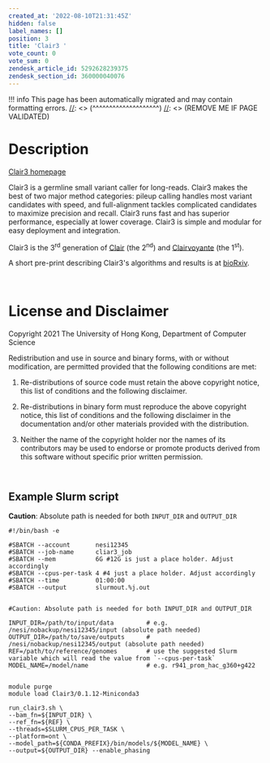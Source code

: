 ```yaml
---
created_at: '2022-08-10T21:31:45Z'
hidden: false
label_names: []
position: 3
title: 'Clair3 '
vote_count: 0
vote_sum: 0
zendesk_article_id: 5292628239375
zendesk_section_id: 360000040076
---
```



[//]: <> (REMOVE ME IF PAGE VALIDATED)
[//]: <> (vvvvvvvvvvvvvvvvvvvv)
!!! info
    This page has been automatically migrated and may contain formatting errors.
[//]: <> (^^^^^^^^^^^^^^^^^^^^)
[//]: <> (REMOVE ME IF PAGE VALIDATED)
# Description

[Clair3 homepage](https://github.com/HKU-BAL/Clair3)

Clair3 is a germline small variant caller for long-reads. Clair3 makes
the best of two major method categories: pileup calling handles most
variant candidates with speed, and full-alignment tackles complicated
candidates to maximize precision and recall. Clair3 runs fast and has
superior performance, especially at lower coverage. Clair3 is simple and
modular for easy deployment and integration.

Clair3 is the 3<sup>rd</sup> generation of
[Clair](https://github.com/HKU-BAL/Clair) (the 2<sup>nd</sup>) and
[Clairvoyante](https://github.com/aquaskyline/Clairvoyante) (the
1<sup>st</sup>).

A short pre-print describing Clair3's algorithms and results is at
[bioRxiv](https://www.biorxiv.org/content/10.1101/2021.12.29.474431v1).

 

# License and Disclaimer

Copyright 2021 The University of Hong Kong, Department of Computer
Science

Redistribution and use in source and binary forms, with or without
modification, are permitted provided that the following conditions are
met:

1.  Re-distributions of source code must retain the above copyright
    notice, this list of conditions and the following disclaimer.

2.  Re-distributions in binary form must reproduce the above copyright
    notice, this list of conditions and the following disclaimer in the
    documentation and/or other materials provided with the distribution.

3.  Neither the name of the copyright holder nor the names of its
    contributors may be used to endorse or promote products derived from
    this software without specific prior written permission.

<!-- -->

     

## Example Slurm script

**Caution**: Absolute path is needed for both `INPUT_DIR` and
`OUTPUT_DIR`  
  
  

    #!/bin/bash -e

    #SBATCH --account       nesi12345
    #SBATCH --job-name      cliar3_job
    #SBATCH --mem           6G #12G is just a place holder. Adjust accordingly
    #SBATCH --cpus-per-task 4 #4 just a place holder. Adjust accordingly
    #SBATCH --time          01:00:00
    #SBATCH --output        slurmout.%j.out


    #Caution: Absolute path is needed for both INPUT_DIR and OUTPUT_DIR

    INPUT_DIR=/path/to/input/data         # e.g. /nesi/nobackup/nesi12345/input (absolute path needed)
    OUTPUT_DIR=/path/to/save/outputs      # /nesi/nobackup/nesi12345/output (absolute path needed)
    REF=/path/to/reference/genomes        # use the suggested Slurm variable which will read the value from `--cpus-per-task`
    MODEL_NAME=/model/name                # e.g. r941_prom_hac_g360+g422


    module purge
    module load Clair3/0.1.12-Miniconda3

    run_clair3.sh \
    --bam_fn=${INPUT_DIR} \
    --ref_fn=${REF} \
    --threads=$SLURM_CPUS_PER_TASK \
    --platform=ont \
    --model_path=${CONDA_PREFIX}/bin/models/${MODEL_NAME} \
    --output=${OUTPUT_DIR} --enable_phasing

  
  
  
  

